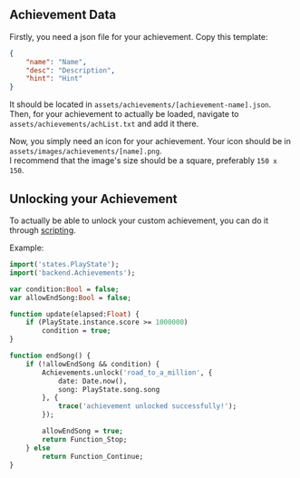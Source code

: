 ## Achievement Data
Firstly, you need a json file for your achievement. Copy this template:
```json
{
    "name": "Name",
    "desc": "Description",
    "hint": "Hint"
}
```

It should be located in `assets/achievements/[achievement-name].json`. <br>
Then, for your achievement to actually be loaded, navigate to `assets/achievements/achList.txt` and add it there.

Now, you simply need an icon for your achievement. Your icon should be in `assets/images/achievements/[name].png`. <br>
I recommend that the image's size should be a square, preferably `150 x 150`.

## Unlocking your Achievement
To actually be able to unlock your custom achievement, you can do it through [scripting](https://github.com/Joalor64GH/Rhythmo-SC/wiki/Scripting).

Example:
```hx
import('states.PlayState');
import('backend.Achievements');

var condition:Bool = false;
var allowEndSong:Bool = false;

function update(elapsed:Float) {
    if (PlayState.instance.score >= 1000000)
        condition = true;
}

function endSong() {
    if (!allowEndSong && condition) {
        Achievements.unlock('road_to_a_million', {
            date: Date.now(),
            song: PlayState.song.song
        }, {
            trace('achievement unlocked successfully!');
        });

        allowEndSong = true;
        return Function_Stop;
    } else
        return Function_Continue;
}
```
